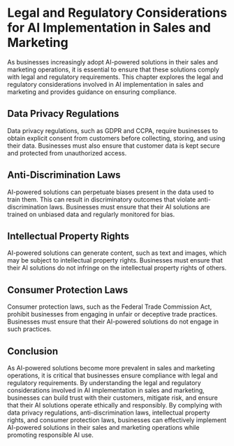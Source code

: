 # Legal and Regulatory Considerations for AI Implementation in Sales and Marketing

As businesses increasingly adopt AI-powered solutions in their sales and marketing operations, it is essential to ensure that these solutions comply with legal and regulatory requirements. This chapter explores the legal and regulatory considerations involved in AI implementation in sales and marketing and provides guidance on ensuring compliance.

Data Privacy Regulations
------------------------

Data privacy regulations, such as GDPR and CCPA, require businesses to obtain explicit consent from customers before collecting, storing, and using their data. Businesses must also ensure that customer data is kept secure and protected from unauthorized access.

Anti-Discrimination Laws
------------------------

AI-powered solutions can perpetuate biases present in the data used to train them. This can result in discriminatory outcomes that violate anti-discrimination laws. Businesses must ensure that their AI solutions are trained on unbiased data and regularly monitored for bias.

Intellectual Property Rights
----------------------------

AI-powered solutions can generate content, such as text and images, which may be subject to intellectual property rights. Businesses must ensure that their AI solutions do not infringe on the intellectual property rights of others.

Consumer Protection Laws
------------------------

Consumer protection laws, such as the Federal Trade Commission Act, prohibit businesses from engaging in unfair or deceptive trade practices. Businesses must ensure that their AI-powered solutions do not engage in such practices.

Conclusion
----------

As AI-powered solutions become more prevalent in sales and marketing operations, it is critical that businesses ensure compliance with legal and regulatory requirements. By understanding the legal and regulatory considerations involved in AI implementation in sales and marketing, businesses can build trust with their customers, mitigate risk, and ensure that their AI solutions operate ethically and responsibly. By complying with data privacy regulations, anti-discrimination laws, intellectual property rights, and consumer protection laws, businesses can effectively implement AI-powered solutions in their sales and marketing operations while promoting responsible AI use.
